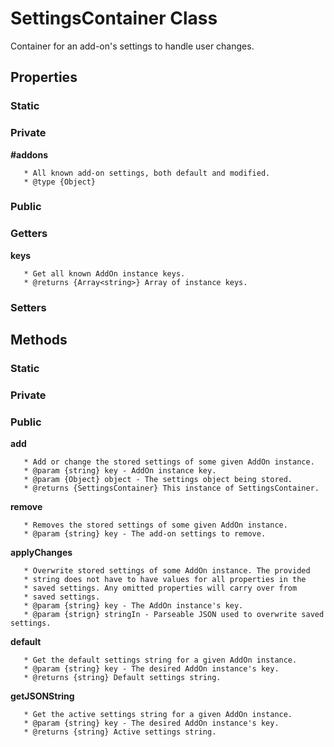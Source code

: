 # SettingsContainer Class

Container for an add-on's settings to handle user changes.

## Properties

### Static

### Private

**#addons**

```
   * All known add-on settings, both default and modified.
   * @type {Object}
```

### Public

### Getters

**keys**

```
   * Get all known AddOn instance keys.
   * @returns {Array<string>} Array of instance keys.
```

### Setters

## Methods

### Static

### Private

### Public

**add**

```
   * Add or change the stored settings of some given AddOn instance.
   * @param {string} key - AddOn instance key.
   * @param {Object} object - The settings object being stored.
   * @returns {SettingsContainer} This instance of SettingsContainer.
```

**remove**

```
   * Removes the stored settings of some given AddOn instance.
   * @param {string} key - The add-on settings to remove.
```

**applyChanges**

```
   * Overwrite stored settings of some AddOn instance. The provided
   * string does not have to have values for all properties in the
   * saved settings. Any omitted properties will carry over from
   * saved settings.
   * @param {string} key - The AddOn instance's key.
   * @param {strign} stringIn - Parseable JSON used to overwrite saved settings.
```

**default**

```
   * Get the default settings string for a given AddOn instance.
   * @param {string} key - The desired AddOn instance's key.
   * @returns {string} Default settings string.
```

**getJSONString**

```
   * Get the active settings string for a given AddOn instance.
   * @param {string} key - The desired AddOn instance's key.
   * @returns {string} Active settings string.
```
